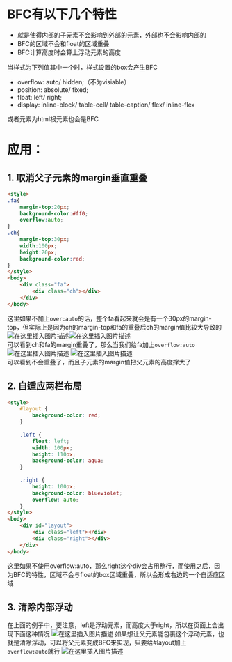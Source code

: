 # BFC有以下几个特性
- 就是使得内部的子元素不会影响到外部的元素，外部也不会影响内部的
- BFC的区域不会和float的区域重叠
- BFC计算高度时会算上浮动元素的高度


当样式为下列值其中一个时，样式设置的box会产生BFC
- overflow: auto/ hidden;（不为visiable）
- position: absolute/ fixed;
- float: left/ right;
- display: inline-block/ table-cell/ table-caption/ flex/ inline-flex  

或者元素为html根元素也会是BFC

# 应用：
## 1. 取消父子元素的margin垂直重叠
```html
<style>
.fa{
    margin-top:20px;
    background-color:#ff0;
    overflow:auto;
}
.ch{
    margin-top:30px;
    width:100px;
    height:20px;
    background-color:red;
}
</style>
<body>
    <div class="fa">
        <div class="ch"></div>
    </div>
</body>
```
这里如果不加上```over:auto```的话，整个fa看起来就会是有一个30px的margin-top，但实际上是因为ch的margin-top和fa的重叠后ch的margin值比较大导致的
![在这里插入图片描述](https://img-blog.csdnimg.cn/20200115151739341.png)![在这里插入图片描述](https://img-blog.csdnimg.cn/20200115151755907.png)  
可以看到ch和fa的margin重叠了，那么当我们给fa加上```overflow:auto```  
![在这里插入图片描述](https://img-blog.csdnimg.cn/20200115151931253.png)
![在这里插入图片描述](https://img-blog.csdnimg.cn/20200115151917669.png)  
可以看到不会重叠了，而且子元素的margin值把父元素的高度撑大了  
## 2. 自适应两栏布局
```html
<style>
    #layout {
        background-color: red;
    }
    
    .left {
        float: left;
        width: 100px;
        height: 110px;
        background-color: aqua;
    }
    
    .right {
        height: 100px;
        background-color: blueviolet;
        overflow: auto;
    }
</style>
<body>
    <div id="layout">
        <div class="left"></div>
        <div class="right"></div>
    </div>
</body>
```
这里如果不使用overflow:auto，那么right这个div会占用整行，而使用之后，因为BFC的特性，区域不会与float的box区域重叠，所以会形成右边的一个自适应区域  
## 3. 清除内部浮动  
在上面的例子中，要注意，left是浮动元素，而高度大于right，所以在页面上会出现下面这种情况
![在这里插入图片描述](https://img-blog.csdnimg.cn/20200115150311368.png?x-oss-process=image/watermark,type_ZmFuZ3poZW5naGVpdGk,shadow_10,text_aHR0cHM6Ly9ibG9nLmNzZG4ubmV0L3plbXByb2dyYW0=,size_16,color_FFFFFF,t_70)
如果想让父元素能包裹这个浮动元素，也就是清除浮动，可以将父元素变成BFC来实现，只要给#layout加上```overflow:auto```就行
![在这里插入图片描述](https://img-blog.csdnimg.cn/2020011515052163.png)